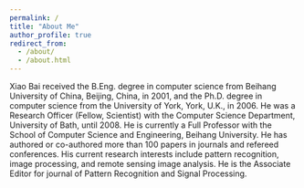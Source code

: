 ```yaml
---
permalink: /
title: "About Me"
author_profile: true
redirect_from: 
  - /about/
  - /about.html
---
```


Xiao Bai received the B.Eng. degree in computer science from Beihang University of China, Beijing, China, in 2001, and the Ph.D. degree in computer science from the University of York, York, U.K., in 2006. He was a Research Officer (Fellow, Scientist) with the Computer Science Department, University of Bath, until 2008. He is currently a Full Professor with the School of Computer Science and Engineering, Beihang University. He has authored or co-authored more than 100 papers in journals and refereed conferences. His current research interests include pattern recognition, image processing, and remote sensing image analysis. He is the Associate Editor for journal of Pattern Recognition and Signal Processing.

